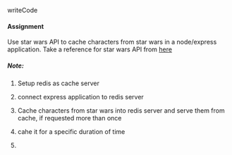 writeCode

#### Assignment

Use star wars API to cache characters from star wars in a node/express application.
Take a reference for star wars API from [here](https://swapi.dev/)

##### Note:
1. Setup redis as cache server
2. connect express application to redis server
3. Cache characters from star wars into redis server and serve them from cache, if requested more than once
4. cahe it for a specific duration of time

5. 
